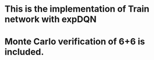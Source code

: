 # This is the implementation of Train network with expDQN
# Monte Carlo verification of 6+6 is included.
